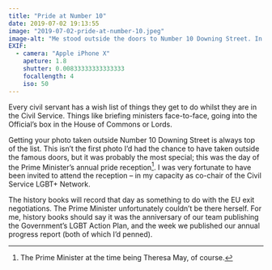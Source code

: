 ```yaml
---
title: "Pride at Number 10"
date: 2019-07-02 19:13:55
image: "2019-07-02-pride-at-number-10.jpeg"
image-alt: "Me stood outside the doors to Number 10 Downing Street. In front of the door in an arch is a pride-themed flower display."
EXIF:
  - camera: "Apple iPhone X"
    apeture: 1.8
    shutter: 0.00833333333333333
    focallength: 4
    iso: 50
---
```


Every civil servant has a wish list of things they get to do whilst they are in the Civil Service. Things like briefing ministers face-to-face, going into the Official’s box in the House of Commons or Lords. 

Getting your photo taken outside Number 10 Downing Street is always top of the list. This isn’t the first photo I’d had the chance to have taken outside the famous doors, but it was probably the most special; this was the day of the Prime Minister’s annual pride reception[^PM]. I was very fortunate to have been invited to attend the reception – in my capacity as co-chair of the Civil Service LGBT+ Network.

The history books will record that day as something to do with the EU exit negotiations. The Prime Minister unfortunately couldn’t be there herself. For me, history books should say it was the anniversary of our team publishing the Government’s LGBT Action Plan, and the week we published our annual progress report (both of which I’d penned). 

[^PM]: The Prime Minister at the time being Theresa May, of course.